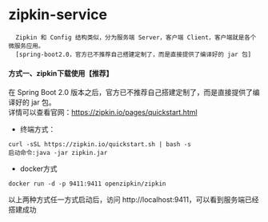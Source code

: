 # zipkin-service
      Zipkin 和 Config 结构类似，分为服务端 Server，客户端 Client，客户端就是各个微服务应用。
      [spring-boot2.0，官方已不推荐自己搭建定制了，而是直接提供了编译好的 jar 包] 

#### 方式一、zipkin下载使用【推荐】
  在 Spring Boot 2.0 版本之后，官方已不推荐自己搭建定制了，而是直接提供了编译好的 jar 包。  
  详情可以查看官网：https://zipkin.io/pages/quickstart.html 
*   终端方式：
```text
curl -sSL https://zipkin.io/quickstart.sh | bash -s
启动命令:java -jar zipkin.jar
```
*   docker方式
```text
docker run -d -p 9411:9411 openzipkin/zipkin
```
以上两种方式任一方式启动后，访问 http://localhost:9411，可以看到服务端已经搭建成功  

